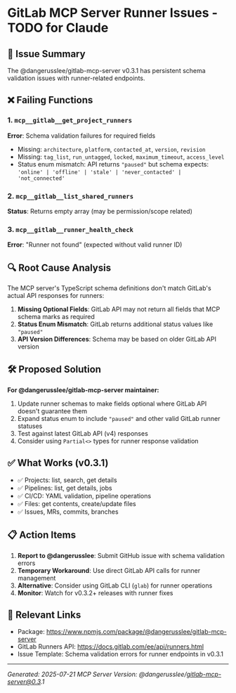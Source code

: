 # GitLab MCP Server Runner Issues - TODO for Claude

## 🚨 Issue Summary

The @dangerusslee/gitlab-mcp-server v0.3.1 has persistent schema validation issues with runner-related endpoints.

## ❌ Failing Functions

### 1. `mcp__gitlab__get_project_runners`

**Error**: Schema validation failures for required fields

- Missing: `architecture`, `platform`, `contacted_at`, `version`, `revision`
- Missing: `tag_list`, `run_untagged`, `locked`, `maximum_timeout`, `access_level`
- Status enum mismatch: API returns `"paused"` but schema expects: `'online' | 'offline' | 'stale' | 'never_contacted' | 'not_connected'`

### 2. `mcp__gitlab__list_shared_runners`

**Status**: Returns empty array (may be permission/scope related)

### 3. `mcp__gitlab__runner_health_check`

**Error**: "Runner not found" (expected without valid runner ID)

## 🔍 Root Cause Analysis

The MCP server's TypeScript schema definitions don't match GitLab's actual API responses for runners:

1. **Missing Optional Fields**: GitLab API may not return all fields that MCP schema marks as required
2. **Status Enum Mismatch**: GitLab returns additional status values like `"paused"`
3. **API Version Differences**: Schema may be based on older GitLab API version

## 🛠️ Proposed Solution

**For @dangerusslee/gitlab-mcp-server maintainer:**

1. Update runner schemas to make fields optional where GitLab API doesn't guarantee them
2. Expand status enum to include `"paused"` and other valid GitLab runner statuses
3. Test against latest GitLab API (v4) responses
4. Consider using `Partial<>` types for runner response validation

## ✅ What Works (v0.3.1)

- ✅ Projects: list, search, get details
- ✅ Pipelines: list, get details, jobs
- ✅ CI/CD: YAML validation, pipeline operations
- ✅ Files: get contents, create/update files
- ✅ Issues, MRs, commits, branches

## 📋 Action Items

1. **Report to @dangerusslee**: Submit GitHub issue with schema validation errors
2. **Temporary Workaround**: Use direct GitLab API calls for runner management
3. **Alternative**: Consider using GitLab CLI (`glab`) for runner operations
4. **Monitor**: Watch for v0.3.2+ releases with runner fixes

## 🔗 Relevant Links

- Package: https://www.npmjs.com/package/@dangerusslee/gitlab-mcp-server
- GitLab Runners API: https://docs.gitlab.com/ee/api/runners.html
- Issue Template: Schema validation errors for runner endpoints in v0.3.1

---

_Generated: 2025-07-21_
_MCP Server Version: @dangerusslee/gitlab-mcp-server@0.3.1_
